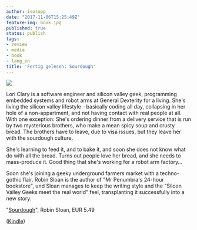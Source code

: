 ```yaml
---
author: isotopp
date: "2017-11-06T15:25:49Z"
feature-img: book.jpg
published: true
status: publish
tags:
- review
- media
- book
- lang_en
title: 'Fertig gelesen: Sourdough'
---
```

[![](https://blog.koehntopp.info/uploads/2017/11/sourdough.png)](https://www.amazon.de/Sourdough-English-Robin-Sloan-ebook/dp/B0725QBS43)

Lori Clary is a software engineer and silicon valley geek,
programming embedded systems and robot arms at General Dexterity
for a living. She's living the silicon valley lifestyle -
basically coding all day, collapsing in her hole of a
non-appartment, and not having contact with real people at all.
With one exception: She's ordering dinner from a delivery
service that is run by two mysterious brothers, who make a mean
spicy soup and crusty bread. The brothers have to leave, due to
visa issues, but they leave her with the sourdough culture.

She's learning to feed it, and to bake it, and soon she does not
know what do with all the bread. Turns out people love her
bread, and she needs to mass-produce it. Good thing that she's
working for a robot arm factory…

Soon she's joining a geeky underground farmers market with a
techno-gothic flair. Robin Sloan is the author of "Mr Penumbra's
24-hour bookstore", und Sloan manages to keep the writing style
and the "Silcon Valley Geeks meet the real world" feel,
transplanting it successfully into a new story.

"[Sourdough](https://www.amazon.de/Sourdough-English-Robin-Sloan-ebook/dp/B0725QBS43)",
Robin Sloan, EUR 5.49

([Kindle](https://www.amazon.de/Sourdough-English-Robin-Sloan-ebook/dp/B0725QBS43))
